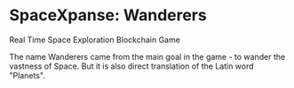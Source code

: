 # SpaceXpanse: Wanderers
Real Time Space Exploration Blockchain Game

The name Wanderers came from the main goal in the game - to wander the vastness of Space. But it is also direct translation of the Latin word "Planets".
 
